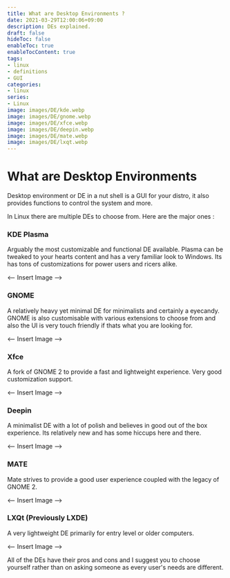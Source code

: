 ```yaml
---
title: What are Desktop Environments ?
date: 2021-03-29T12:00:06+09:00
description: DEs explained.
draft: false
hideToc: false
enableToc: true
enableTocContent: true
tags:
- linux
- definitions
- GUI
categories:
- linux
series:
- Linux
image: images/DE/kde.webp
image: images/DE/gnome.webp
image: images/DE/xfce.webp
image: images/DE/deepin.webp
image: images/DE/mate.webp
image: images/DE/lxqt.webp
---
```



# What are Desktop Environments

Desktop environment or DE in a nut shell is a GUI for your distro, it also provides functions to control the system and more.

In Linux there are multiple DEs to choose from. Here are the major ones :

### KDE Plasma
Arguably the most customizable and functional DE available. Plasma can be tweaked to your hearts content and has a very familiar look to Windows. Its has tons of customizations for power users and ricers alike.

<-- Insert Image -->

### GNOME
A relatively heavy yet minimal DE for minimalists and certainly a eyecandy. GNOME is also customisable with various extensions to choose from and also the UI is very touch friendly if thats what you are looking for.

<-- Insert Image -->

### Xfce
A fork of GNOME 2 to provide a fast and lightweight experience. Very good customization support.

<-- Insert Image -->

### Deepin
A minimalist DE with a lot of polish and believes in good out of the box experience. Its relatively new and has some hiccups here and there.

<-- Insert Image -->


### MATE
Mate strives to provide a good user experience coupled with the legacy of GNOME 2.

<-- Insert Image -->

### LXQt (Previously LXDE)
A very lightweight DE primarily for entry level or older computers.

<-- Insert Image -->

All of the DEs have their pros and cons and I suggest you to choose yourself rather than on asking someone as every user's needs are different.